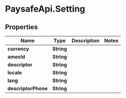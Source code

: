 # PaysafeApi.Setting

## Properties
Name | Type | Description | Notes
------------ | ------------- | ------------- | -------------
**currency** | **String** |  | 
**amexId** | **String** |  | 
**descriptor** | **String** |  | 
**locale** | **String** |  | 
**lang** | **String** |  | 
**descriptorPhone** | **String** |  | 


